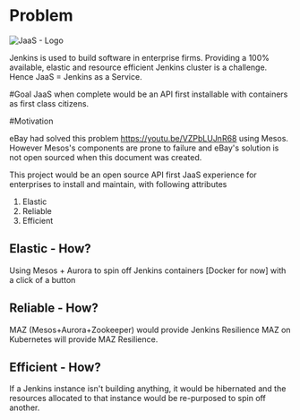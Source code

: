 
# Problem
![JaaS - Logo](http://4.bp.blogspot.com/-n7zq2ekr68s/VfomtuIUSwI/AAAAAAAARmY/gKcTJ1qN-yA/s1600/jaas%2B-%2Bconcept.png)


Jenkins is used to build software in enterprise firms. Providing a 100% available, elastic and resource efficient Jenkins cluster is a challenge. Hence JaaS = Jenkins as a Service.

#Goal
JaaS when complete would be an API first installable with containers as first class citizens.

#Motivation

eBay had solved this problem https://youtu.be/VZPbLUJnR68 using Mesos. However Mesos's components are prone to failure and eBay's solution is not open sourced when this document was created.

This project would be an open source API first JaaS experience for enterprises to install and maintain, with following attributes

1. Elastic
2. Reliable
3. Efficient

## Elastic - How?

Using Mesos + Aurora to spin off Jenkins containers [Docker for now] with a click of a button

## Reliable - How?

MAZ (Mesos+Aurora+Zookeeper) would provide Jenkins Resilience
MAZ on Kubernetes will provide MAZ Resilience.

## Efficient - How?

If a Jenkins instance isn't building anything, it would be hibernated and the resources allocated to that instance would be re-purposed to spin off another.
